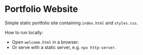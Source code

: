 # Portfolio Website

Simple static portfolio site containing `index.html` and `styles.css`.

How to run locally:
- Open `welcome.html` in a browser.
- Or serve with a static server, e.g. `npx http-server`.

